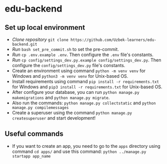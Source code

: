 # edu-backend

## Set up local environment

- _Clone repository_ `git clone https://github.com/Uzbek-learners/edu-backend.git`
- _Run_ `bash set_pre_commit.sh` to set the pre-commit.
- _Run_ `cp .env.example .env`. Then configure the `.env` file's constants.
- _Run_ `cp config/settings_dev.py.example config/settings_dev.py`. Then configure the `config/settings_dev.py` file's constants.
- Create an environment using command `python -m venv venv` for Windows and `python3 -m venv venv` for Unix-based OS.
- Install requirements using command `pip install -r requirements.txt` for Windows and `pip3 install -r requirements.txt` for Unix-based OS.
- After configure your database, you can run `python manage.py makemigrations` and `python manage.py migrate`.
- Also run the commands: `python manage.py collectstatic` and `python manage.py compilemessages`
- Create a superuser using the command `python manage.py createsuperuser` and start development!


## Useful commands
- If you want to create an app, you need to go to the `apps` directory using command `cd apps/` and use this command: `python ../manage.py startapp app_name`
